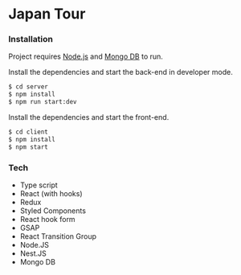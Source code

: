 # Japan Tour

### Installation

Project requires [Node.js](https://nodejs.org/) and [Mongo DB](https://www.mongodb.com/) to run.

Install the dependencies and start the back-end in developer mode.

```sh
$ cd server
$ npm install
$ npm run start:dev
```

Install the dependencies and start the front-end.

```sh
$ cd client
$ npm install
$ npm start
```

### Tech

- Type script
- React (with hooks)
- Redux
- Styled Components
- React hook form
- GSAP
- React Transition Group
- Node.JS
- Nest.JS
- Mongo DB
